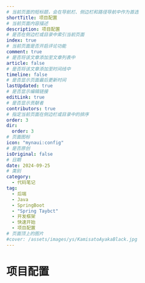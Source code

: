 ```yaml
---
# 当前页面的短标题，会在导航栏、侧边栏和路径导航中作为首选
shortTitle: 项目配置
# 当前页面内容描述
description: 项目配置
# 是否在侧边栏或目录中索引当前页面
index: true
# 当前页面是否开启评论功能
comment: true
# 是否将该文章添加至文章列表中
article: false
# 是否将该文章添加至时间线中
timeline: false
# 是否显示页面最后更新时间
lastUpdated: true
# 是否显示编辑链接
editLink: true
# 是否显示贡献者
contributors: true
# 指定当前页面在侧边栏或目录中的排序
order: 3
dir:
  order: 3
# 页面图标
icon: "mynaui:config"
# 是否原创
isOriginal: false
# 日期
date: 2024-09-25
# 类别
category:
  - 代码笔记
tag:
  - 后端
  - Java
  - SpringBoot
  - "Spring Taybct"
  - 开发框架
  - 快速开始
  - 项目配置
# 页面顶上的图片
#cover: /assets/images/ys/KamisatoAyakaBlack.jpg
---
```


# 项目配置
